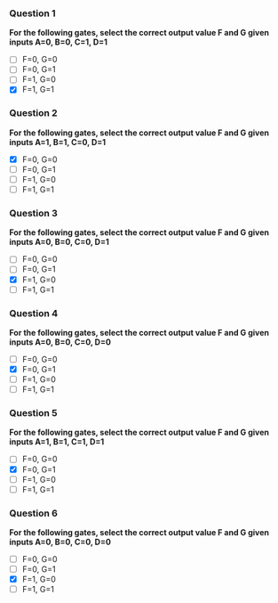 ### Question 1
**For the following gates, select the correct output value F and G given inputs A=0, B=0, C=1, D=1**
- [ ] F=0, G=0
- [ ] F=0, G=1
- [ ] F=1, G=0
- [x] F=1, G=1

### Question 2
**For the following gates, select the correct output value F and G given inputs A=1, B=1, C=0, D=1**
- [x] F=0, G=0
- [ ] F=0, G=1
- [ ] F=1, G=0
- [ ] F=1, G=1

### Question 3
**For the following gates, select the correct output value F and G given inputs A=0, B=0, C=0, D=1**
- [ ] F=0, G=0
- [ ] F=0, G=1
- [x] F=1, G=0
- [ ] F=1, G=1

### Question 4
**For the following gates, select the correct output value F and G given inputs A=0, B=0, C=0, D=0**
- [ ] F=0, G=0
- [x] F=0, G=1
- [ ] F=1, G=0
- [ ] F=1, G=1

### Question 5
**For the following gates, select the correct output value F and G given inputs A=1, B=1, C=1, D=1**
- [ ] F=0, G=0
- [x] F=0, G=1
- [ ] F=1, G=0
- [ ] F=1, G=1

### Question 6
**For the following gates, select the correct output value F and G given inputs A=0, B=0, C=0, D=0**
- [ ] F=0, G=0
- [ ] F=0, G=1
- [x] F=1, G=0
- [ ] F=1, G=1
